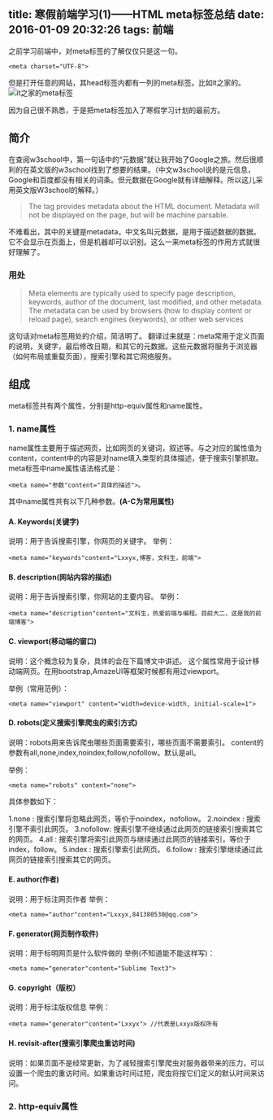 title: 寒假前端学习(1)——HTML meta标签总结
date: 2016-01-09 20:32:26
tags: 前端
---
之前学习前端中，对meta标签的了解仅仅只是这一句。
```
<meta charset="UTF-8">
```
但是打开任意的网站，其head标签内都有一列的meta标签。比如it之家的。
![it之家的meta标签](http://7xoxxe.com1.z0.glb.clouddn.com/meta.jpg)

因为自己很不熟悉，于是把meta标签加入了寒假学习计划的最前方。

## 简介
在查阅w3school中，第一句话中的“元数据”就让我开始了Google之旅。然后很顺利的在英文版的w3school找到了想要的结果。（中文w3school说的是元信息，Google和百度都没有相关的词条。但元数据在Google就有详细解释。所以这儿采用英文版W3school的解释。）
> The <meta> tag provides metadata about the HTML document. Metadata will not be displayed on the page, but will be machine parsable.

不难看出，其中的关键是metadata，中文名叫元数据，是用于描述数据的数据。它不会显示在页面上，但是机器却可以识别。这么一来meta标签的作用方式就很好理解了。
### 用处
> Meta elements are typically used to specify page description, keywords, author of the document, last modified, and other metadata.
The metadata can be used by browsers (how to display content or reload page), search engines (keywords), or other web services

这句话对meta标签用处的介绍，简洁明了。
翻译过来就是：meta常用于定义页面的说明，关键字，最后修改日期，和其它的元数据。这些元数据将服务于浏览器（如何布局或重载页面），搜索引擎和其它网络服务。

## 组成
meta标签共有两个属性，分别是http-equiv属性和name属性。
### 1. name属性
name属性主要用于描述网页，比如网页的关键词，叙述等。与之对应的属性值为content，content中的内容是对name填入类型的具体描述，便于搜索引擎抓取。
meta标签中name属性语法格式是：
```
<meta name="参数"content="具体的描述">。 
```
其中name属性共有以下几种参数。<b>(A-C为常用属性)</b>
#### A. Keywords(关键字)
说明：用于告诉搜索引擎，你网页的关键字。
举例：
```
<meta name="keywords"content="Lxxyx,博客，文科生，前端">
```
#### B. description(网站内容的描述)
说明：用于告诉搜索引擎，你网站的主要内容。
举例：
```
<meta name="description"content="文科生，热爱前端与编程。目前大二，这是我的前端博客"> 
```
#### C. viewport(移动端的窗口)
说明：这个概念较为复杂，具体的会在下篇博文中讲述。
这个属性常用于设计移动端网页。在用bootstrap,AmazeUI等框架时候都有用过viewport。

举例（常用范例）：
```
<meta name="viewport" content="width=device-width, initial-scale=1">
```
#### D. robots(定义搜索引擎爬虫的索引方式)
说明：robots用来告诉爬虫哪些页面需要索引，哪些页面不需要索引。
content的参数有all,none,index,noindex,follow,nofollow。默认是all。

举例：
```
<meta name="robots" content="none"> 
```
具体参数如下：

1.none    : 搜索引擎将忽略此网页，等价于noindex，nofollow。
2.noindex : 搜索引擎不索引此网页。
3.nofollow: 搜索引擎不继续通过此网页的链接索引搜索其它的网页。
4.all     : 搜索引擎将索引此网页与继续通过此网页的链接索引，等价于index，follow。
5.index   : 搜索引擎索引此网页。
6.follow  : 搜索引擎继续通过此网页的链接索引搜索其它的网页。

#### E. author(作者)
说明：用于标注网页作者
举例：
```
<meta name="author"content="Lxxyx,841380530@qq.com"> 
```
#### F. generator(网页制作软件)
说明：用于标明网页是什么软件做的
举例(不知道能不能这样写)：
```
<meta name="generator"content="Sublime Text3"> 
```
#### G. copyright（版权）
说明：用于标注版权信息
举例：
```
<meta name="generator"content="Lxxyx"> //代表是Lxxyx版权所有 
```
#### H. revisit-after(搜索引擎爬虫重访时间)
说明：如果页面不是经常更新，为了减轻搜索引擎爬虫对服务器带来的压力，可以设置一个爬虫的重访时间。如果重访时间过短，爬虫将按它们定义的默认时间来访问。

### 2. http-equiv属性
